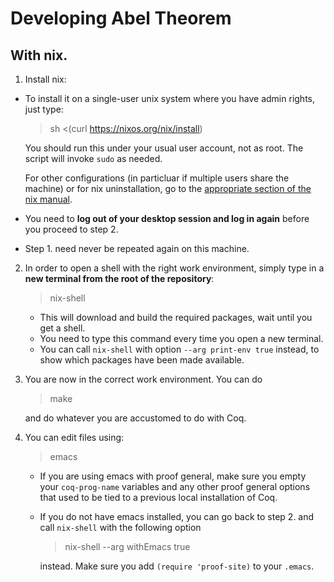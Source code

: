 # Developing Abel Theorem

## With nix.

1. Install nix:
 - To install it on a single-user unix system where you have admin rights, just type:
     > sh <(curl https://nixos.org/nix/install)

      You should run this under your usual user account, not as root. The script will invoke `sudo` as needed.

      For other configurations (in particluar if multiple users share the machine) or for nix uninstallation, go to the [appropriate section of the nix manual](https://nixos.org/nix/manual/#ch-installing-binary).

  - You need to **log out of your desktop session and log in again** before you proceed to step 2.

  - Step 1. need never be repeated again on this machine.

2. In order to open a shell with the right work environment, simply
   type in a **new terminal from the root of the repository**:
   > nix-shell
   - This will download and build the required packages, wait until
     you get a shell.
   - You need to type this command every time you open a new terminal.
   - You can call `nix-shell` with option `--arg print-env true`
     instead, to show which packages have been made available.

3. You are now in the correct work environment. You can do
   > make

   and do whatever you are accustomed to do with Coq.

4. You can edit files using:
   > emacs
   - If you are using emacs with proof general, make sure you empty your
     `coq-prog-name` variables and any other proof general options that
     used to be tied to a previous local installation of Coq.
   - If you do not have emacs installed, you can go back to
     step 2. and call `nix-shell` with the following option
     > nix-shell --arg withEmacs true

     instead. Make sure you add `(require 'proof-site)` to your `.emacs`.

